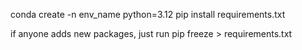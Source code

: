 conda create -n env_name python=3.12
pip install requirements.txt

if anyone adds new packages, just run pip freeze > requirements.txt